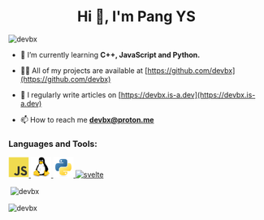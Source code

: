<h1 align="center">Hi 👋, I'm Pang YS</h1>
<p align="left"> <img src="https://komarev.com/ghpvc/?username=devbx&label=Profile%20views&color=0e75b6&style=flat" alt="devbx" /> </p>

- 🌱 I’m currently learning **C++, JavaScript and Python.**

- 👨‍💻 All of my projects are available at [https://github.com/devbx](https://github.com/devbx)

- 📝 I regularly write articles on [https://devbx.is-a.dev](https://devbx.is-a.dev)

- 📫 How to reach me **devbx@proton.me**

<h3 align="left">Languages and Tools:</h3>
<p align="left"> <a href="https://developer.mozilla.org/en-US/docs/Web/JavaScript" target="_blank" rel="noreferrer"> <img src="https://raw.githubusercontent.com/devicons/devicon/master/icons/javascript/javascript-original.svg" alt="javascript" width="40" height="40"/> </a> <a href="https://www.linux.org/" target="_blank" rel="noreferrer"> <img src="https://raw.githubusercontent.com/devicons/devicon/master/icons/linux/linux-original.svg" alt="linux" width="40" height="40"/> </a> <a href="https://www.python.org" target="_blank" rel="noreferrer"> <img src="https://raw.githubusercontent.com/devicons/devicon/master/icons/python/python-original.svg" alt="python" width="40" height="40"/> </a> <a href="https://svelte.dev" target="_blank" rel="noreferrer"> <img src="https://upload.wikimedia.org/wikipedia/commons/1/1b/Svelte_Logo.svg" alt="svelte" width="40" height="40"/> </a> </p>

<p>&nbsp;<img align="center" src="https://github-readme-stats.vercel.app/api?username=devbx&show_icons=true&theme=synthwave&locale=en" alt="devbx" /></p>

<p><img align="center" src="https://github-readme-streak-stats.herokuapp.com/?user=devbx&" alt="devbx" /></p>
